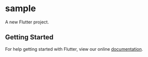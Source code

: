# sample

A new Flutter project.

## Getting Started

For help getting started with Flutter, view our online
[documentation](https://flutter.io/).
